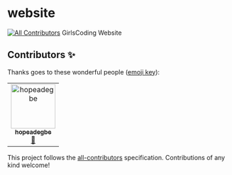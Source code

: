 # website
[![All Contributors](https://img.shields.io/badge/all_contributors-1-orange.svg?style=flat-square)](#contributors)
GirlsCoding Website

## Contributors ✨

Thanks goes to these wonderful people ([emoji key](https://allcontributors.org/docs/en/emoji-key)):

<!-- ALL-CONTRIBUTORS-LIST:START - Do not remove or modify this section -->
<!-- prettier-ignore -->
<table>
  <tr>
    <td align="center"><a href="https://github.com/hopeadegbe"><img src="https://avatars1.githubusercontent.com/u/39594009?v=4" width="100px;" alt="hopeadegbe"/><br /><sub><b>hopeadegbe</b></sub></a><br /><a href="#design-hopeadegbe" title="Design">🎨</a></td>
  </tr>
</table>

<!-- ALL-CONTRIBUTORS-LIST:END -->

This project follows the [all-contributors](https://github.com/all-contributors/all-contributors) specification. Contributions of any kind welcome!